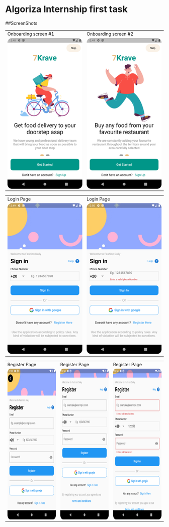 # Algoriza Internship first task


##ScreenShots


<table>
  <tr>
    <td>Onboarding screen #1</td>
     <td>Onboarding screen #2</td>
  
  </tr>
  <tr>
    <td><img src="https://github.com/sherief4/algoriza-task1/blob/main/screenshots/1.png" width=270 height=480></td>
    <td><img src="https://github.com/sherief4/algoriza-task1/blob/main/screenshots/2.png" width=270 height=480></td>
  </tr>
 </table>
<table>
  <tr>
    <td>Login Page</td>
     <td>Login Page</td>

  </tr>
  <tr>
    <td><img src="https://github.com/sherief4/algoriza-task1/blob/main/screenshots/3.png" width=270 height=480></td>
    <td><img src="https://github.com/sherief4/algoriza-task1/blob/main/screenshots/4.png" width=270 height=480></td>
  </tr>
 </table>
 <table>
  <tr>
    <td>Register Page</td>
     <td>Register Page</td>
     <td>Register Page</td>
  </tr>
  <tr>
    <td><img src="https://github.com/sherief4/algoriza-task1/blob/main/screenshots/5.png" width=270 height=480></td>
    <td><img src="https://github.com/sherief4/algoriza-task1/blob/main/screenshots/6.png" width=270 height=480></td>
        <td><img src="https://github.com/sherief4/algoriza-task1/blob/main/screenshots/7.png" width=270 height=480></td>
  </tr>
 </table>


